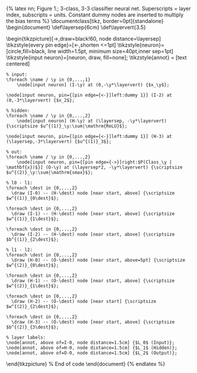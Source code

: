 {% latex
  nn;
  Figure 1.;
  3-class, 3-3 classifier neural net. Superscripts = layer index, subscripts = units.
  Constant dummy nodes are inserted to multiply the bias terms
%}
\documentclass[tikz, border=0pt]{standalone}
\begin{document}
\def\layersep{6cm}
\def\layervert{3.5}

\begin{tikzpicture}[->,draw=black!60, node distance=\layersep]
    \tikzstyle{every pin edge}=[<-,shorten <=1pt]
    \tikzstyle{neuron}=[circle,fill=black, line width=1.5pt, minimum size=40pt,inner sep=1pt]
    \tikzstyle{input neuron}=[neuron, draw, fill=none];
    \tikzstyle{annot} = [text centered]

    % input:
    \foreach \name / \y in {0,...,1}
        \node[input neuron] (I-\y) at (0,-\y*\layervert) {$x_\y$};

    \node[input neuron, pin={[pin edge={<-}]left:dummy 1}] (I-2) at (0,-3*\layervert) {$x_2$};

    % hidden:
    \foreach \name / \y in {0,...,2}
        \node[input neuron] (H-\y) at (\layersep, -\y*\layervert) {\scriptsize $u^{(1)}_\y:\sum|\mathrm{ReLU}$};

    \node[input neuron, pin={[pin edge={<-}]left:dummy 1}] (H-3) at (\layersep,-3*\layervert) {$u^{(1)}_3$};

    % out:
    \foreach \name / \y in {0,...,2}
        \node[input neuron, pin={[pin edge={->}]right:$P(Class_\y | \mathbf{x})$}] (O-\y) at (\layersep*2, -\y*\layervert) {\scriptsize $u^{(2)}_\y:\sum|\mathrm{smax}$};

    % l0 - l1:
    \foreach \dest in {0,...,2}
      \draw (I-0) -- (H-\dest) node [near start, above] {\scriptsize $w^{(1)}_{0\dest}$};

    \foreach \dest in {0,...,2}
      \draw (I-1) -- (H-\dest) node [near start, above] {\scriptsize $w^{(1)}_{1\dest}$};

    \foreach \dest in {0,...,2}
      \draw (I-2) -- (H-\dest) node [near start, above] {\scriptsize $b^{(1)}_{2\dest}$};

    % l1 - l2:
    \foreach \dest in {0,...,2}
      \draw (H-0) -- (O-\dest) node [near start, above=5pt] {\scriptsize $w^{(2)}_{0\dest}$};

    \foreach \dest in {0,...,2}
      \draw (H-1) -- (O-\dest) node [near start, above] {\scriptsize $w^{(2)}_{1\dest}$};

    \foreach \dest in {0,...,2}
      \draw (H-2) -- (O-\dest) node [near start] {\scriptsize $w^{(2)}_{2\dest}$};

    \foreach \dest in {0,...,2}
      \draw (H-3) -- (O-\dest) node [near start, above] {\scriptsize $b^{(2)}_{3\dest}$};

    % layer labels:
    \node[annot, above of=I-0, node distance=1.5cm] {$L_0$ (Input)};
    \node[annot, above of=H-0, node distance=1.5cm] {$L_1$ (Hidden)};
    \node[annot, above of=O-0, node distance=1.5cm] {$L_2$ (Output)};

\end{tikzpicture}
% End of code
\end{document}
{% endlatex %}
